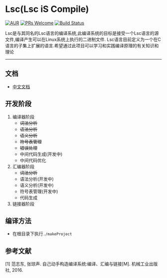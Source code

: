 Lsc(Lsc iS Compile)
==========================
[![AUR](https://img.shields.io/aur/license/yaourt.svg)](https://github.com/LiZeC123/LSC/blob/master/LICENSE)
[![PRs Welcome](https://img.shields.io/badge/PRs-welcome-brightgreen.svg)](http://makeapullrequest.com) 
[![Build Status](https://api.travis-ci.org/LiZeC123/LSC.svg?branch=master)](https://travis-ci.org/LiZeC123/LSC)

Lsc是与其同名的Lsc语言的编译系统,此编译系统的目标是接受一个Lsc语言的源文件,编译产生可以在Linux系统上执行的二进制文件.
Lsc语言目前定义为一个在C语言的子集上扩展的语言.希望通过此项目可以学习和实践编译原理的有关知识和理论

------------------------------------------------------------------------------------------------

文档
------------
- [中文文档](./docs/index.md)


开发阶段
-------------------
1. 编译器阶段
	- ~~词法分析~~ 
	- ~~语法分析~~
	- ~~语义分析~~
	- ~~符号表管理~~
	- ~~错误处理~~
	- 中间代码生成(开发中)
	- 中间代码优化
2. 汇编器阶段
	- ~~词法分析~~ 
	- 语法分析(开发中)
	- 语义分析(开发中)
	- 符号表管理(开发中)
	- 代码生成
3. 链接器阶段


编译方法
------------
- 在根目录下执行`./makeProject`


参考文献
-------------
[1] 范志东, 张琼声. 自己动手构造编译系统:编译、汇编与链接[M]. 机械工业出版社, 2016.
